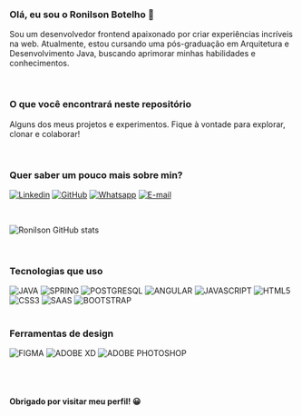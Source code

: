 ### Olá, eu sou o Ronilson Botelho 👋

Sou um desenvolvedor frontend apaixonado por criar experiências incríveis na web. Atualmente, estou cursando uma pós-graduação em Arquitetura e Desenvolvimento Java, buscando aprimorar minhas habilidades e conhecimentos.

<br/>

### O que você encontrará neste repositório

Alguns dos meus projetos e experimentos. Fique à vontade para explorar, clonar e colaborar!

<br/>

### Quer saber um pouco mais sobre min? 

[![Linkedin](https://img.shields.io/badge/LinkedIn-0077B5?style=for-the-badge&logo=linkedin&logoColor=white)](https://www.linkedin.com/in/ronilson-alves-63b57a138/)
[![GitHub](	https://img.shields.io/badge/GitHub-100000?style=for-the-badge&logo=github&logoColor=white)](https://github.com/Ronilsonb2)
[![Whatsapp](https://img.shields.io/badge/WhatsApp-25D366?style=for-the-badge&logo=whatsapp&logoColor=white)](https://api.whatsapp.com/send?phone=5513996308174https://github.com/Ronilsonb2)
[![E-mail](	https://img.shields.io/badge/Gmail-D14836?style=for-the-badge&logo=gmail&logoColor=white)](ronilson-b2@hotmail.com)

<br/>


![Ronilson GitHub stats](https://github-readme-stats.vercel.app/api?username=Ronilsonb2&show_icons=true&theme=merko)

<br/>

### Tecnologias que uso

<div style="dislay:inline-block">
    <img alt= "JAVA" src="https://img.shields.io/badge/Java-ED8B00?style=for-the-badge&logo=openjdk&logoColor=white">
    <img alt= "SPRING" src="https://img.shields.io/badge/Spring-6DB33F?style=for-the-badge&logo=spring&logoColor=white">
    <img alt= "POSTGRESQL" src="https://img.shields.io/badge/PostgreSQL-316192?style=for-the-badge&logo=postgresql&logoColor=white">
    <img alt= "ANGULAR" src="https://img.shields.io/badge/Angular-DD0031?style=for-the-badge&logo=angular&logoColor=white">
    <img alt= "JAVASCRIPT" src="https://img.shields.io/badge/JavaScript-F7DF1E?style=for-the-badge&logo=javascript&logoColor=black">
    <img alt= "HTML5" src="https://img.shields.io/badge/HTML5-E34F26?style=for-the-badge&logo=html5&logoColor=white">
    <img alt= "CSS3" src="https://img.shields.io/badge/CSS3-1572B6?style=for-the-badge&logo=css3&logoColor=white">
    <img alt= "SAAS" src="https://img.shields.io/badge/Sass-CC6699?style=for-the-badge&logo=sass&logoColor=white">
    <img alt= "BOOTSTRAP" src="https://img.shields.io/badge/Bootstrap-563D7C?style=for-the-badge&logo=bootstrap&logoColor=white">
</div>
<br/>

### Ferramentas de design

<div style="dislay:inline-block">
    <img alt= "FIGMA" src="https://img.shields.io/badge/Figma-F24E1E?style=for-the-badge&logo=figma&logoColor=white">
    <img alt= "ADOBE XD" src="https://img.shields.io/badge/Adobe%20XD-470137?style=for-the-badge&logo=Adobe%20XD&logoColor=#FF61F6">
    <img alt= "ADOBE PHOTOSHOP" src="https://img.shields.io/badge/Adobe%20Photoshop-31A8FF?style=for-the-badge&logo=Adobe%20Photoshop&logoColor=black">
</div>

<br/><br/>
#### Obrigado por visitar meu perfil! 😀
